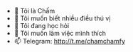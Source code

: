 - 👋 Tôi là Chấm
- 👀 Tôi muốn biết nhiều điều thú vị
- 🌱 Tôi đang học hỏi
- 💞️ Tôi muốn làm việc mình thích
- 📫 Telegram: http://t.me/chamchamfy 


